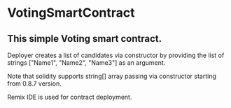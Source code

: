 # VotingSmartContract

## This simple Voting smart contract.

Deployer creates a list of candidates via constructor by providing the list of strings ["Name1", "Name2", "Name3"] as an argument.

Note that solidity supports string[] array passing via constructor starting from 0.8.7 version.

Remix IDE is used for contract deployment.
